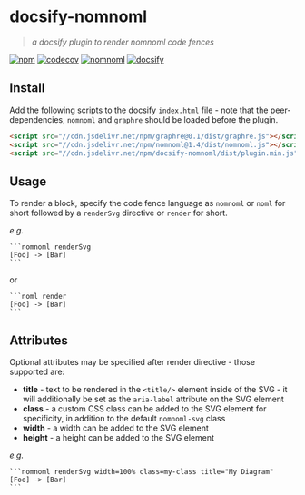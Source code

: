 # docsify-nomnoml

> _a docsify plugin to render nomnoml code fences_

[![npm](https://img.shields.io/npm/v/docsify-nomnoml)](https://www.npmjs.com/package/docsify-nomnoml)
[![codecov](https://codecov.io/gh/mylesj/docsify-nomnoml/branch/main/graph/badge.svg?token=N2HV4ZPB4P)](https://codecov.io/gh/mylesj/docsify-nomnoml)
[![nomnoml](https://img.shields.io/badge/www-nomnoml-%23fdf6e3)](https://nomnoml.com)
[![docsify](https://img.shields.io/badge/www-docsify-%2342b983)](https://docsify.js.org)

## Install

Add the following scripts to the docsify `index.html` file - note that the
peer-dependencies, `nomnoml` and `graphre` should be loaded before the plugin.

```html
<script src="//cdn.jsdelivr.net/npm/graphre@0.1/dist/graphre.js"></script>
<script src="//cdn.jsdelivr.net/npm/nomnoml@1.4/dist/nomnoml.js"></script>
<script src="//cdn.jsdelivr.net/npm/docsify-nomnoml/dist/plugin.min.js"></script>
```

## Usage

To render a block, specify the code fence language as `nomnoml` or `noml` for short
followed by a `renderSvg` directive or `render` for short.

_e.g._

````none
```nomnoml renderSvg
[Foo] -> [Bar]
```
````

or

````none
```noml render
[Foo] -> [Bar]
```
````

## Attributes

Optional attributes may be specified after render directive - those supported are:

-   **title** - text to be rendered in the `<title/>` element inside of the SVG -
    it will additionally be set as the `aria-label` attribute on the SVG element
-   **class** - a custom CSS class can be added to the SVG element for specificity,
    in addition to the default `nomnoml-svg` class
-   **width** - a width can be added to the SVG element
-   **height** - a height can be added to the SVG element

_e.g._

````none
```nomnoml renderSvg width=100% class=my-class title="My Diagram"
[Foo] -> [Bar]
```
````
